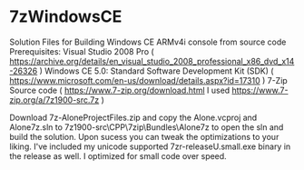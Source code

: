 # 7zWindowsCE
Solution Files for Building Windows CE ARMv4i console from source code
Prerequisites:
Visual Studio 2008 Pro ( https://archive.org/details/en_visual_studio_2008_professional_x86_dvd_x14-26326 )
Windows CE 5.0: Standard Software Development Kit (SDK) ( https://www.microsoft.com/en-us/download/details.aspx?id=17310 )
7-Zip Source code ( https://www.7-zip.org/download.html I used https://www.7-zip.org/a/7z1900-src.7z )

Download 7z-AloneProjectFiles.zip and copy the Alone.vcproj and Alone7z.sln to 7z1900-src\CPP\7zip\Bundles\Alone7z to open the sln and build the solution. Upon sucess you can tweak the optimizations to your liking.
I've included my unicode supported 7zr-releaseU.small.exe binary in the release as well. I optimized for small code over speed.
